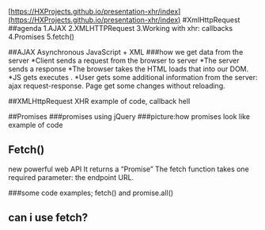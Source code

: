 [https://HXProjects.github.io/presentation-xhr/index](https://HXProjects.github.io/presentation-xhr/index)
#XmlHttpRequest
##agenda
1.AJAX
2.XMLHTTPRequest
3.Working with xhr: callbacks
4.Promises
5.fetch()

##AJAX
Asynchronous JavaScript + XML
###how we get data from the server
*Client sends a request from the browser to server
*The server sends a response 
*The browser takes the HTML loads  that into our DOM. 
*JS gets executes .
*User gets some additional information from the server: ajax request-response. Page get some changes without reloading.

##XMLHttpRequest
XHR
example of code, callback hell

##Promises
###promises using jQuery
###picture:how promises look like
example of code

## Fetch()
new powerful web API 
It returns a “Promise”
The fetch function takes one required parameter: the endpoint URL. 

###some code examples; fetch() and promise.all()

## can i use fetch?
